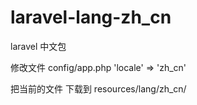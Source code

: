 # laravel-lang-zh_cn
laravel 中文包

修改文件 config/app.php
'locale' => 'zh_cn'

把当前的文件 下载到
resources/lang/zh_cn/
